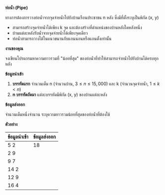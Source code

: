 **ท่อน้ำ (Pipe)**

ทางการต้องการวางท่อน้ำจากจุดจ่ายน้ำไปยังบ้านเรือนประชาชน n หลัง ซึ่งมีที่ตั้งระบุเป็นพิกัด (x, y)
* สามารถสร้างจุดจ่ายน้ำได้เพียง k จุด และต้องสร้างที่ตำแหน่งของบ้านหลังใดหลังหนึ่ง
* บ้านแต่ละหลังรับน้ำจากจุดจ่ายน้ำได้เพียงจุดเดียว
* ท่อน้ำสามารถวางได้ในแนวขนานกับแกนนอนหรือแกนตั้งเท่านั้น

**งานของคุณ**

จงเขียนโปรแกรมหาความยาวรวมที่ "น้อยที่สุด" ของท่อน้ำที่ทำให้สามารถจ่ายน้ำไปยังบ้านได้ครบทุกหลัง

**ข้อมูลนำเข้า**

1.  **บรรทัดแรก** จำนวนเต็ม n (จำนวนบ้าน, $3\le n\le15,000$) และ k (จำนวนจุดจ่ายน้ำ, $1\le k<n$)
2.  **n บรรทัดถัดมา** แต่ละบรรทัดมีพิกัด (x, y) ของบ้านแต่ละหลัง

**ข้อมูลส่งออก**

จำนวนเต็มหนึ่งจำนวน ระบุความยาวรวมน้อยที่สุดของท่อน้ำที่ต้องใช้

**ตัวอย่าง**

| ข้อมูลนำเข้า | ข้อมูลส่งออก |
| :--- | :--- |
| 5 2 | 18 |
| 2 9 | |
| 9 7 | |
| 14 2 | |
| 12 9 | |
| 16 4 | |